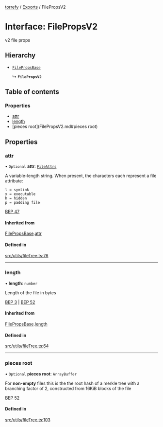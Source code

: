 [torrefy](../README.md) / [Exports](../modules.md) / FilePropsV2

# Interface: FilePropsV2

v2 file props

## Hierarchy

- [`FilePropsBase`](FilePropsBase.md)

  ↳ **`FilePropsV2`**

## Table of contents

### Properties

- [attr](FilePropsV2.md#attr)
- [length](FilePropsV2.md#length)
- [pieces root](FilePropsV2.md#pieces root)

## Properties

### attr

• `Optional` **attr**: [`FileAttrs`](../modules.md#fileattrs)

A variable-length string. When present,
the characters each represent a file attribute:
```
l = symlink
x = executable
h = hidden
p = padding file
```
[BEP 47](https://www.bittorrent.org/beps/bep_0047.html#:~:text=20%20bytes%3E%2C%0A%20%20%20%20...%0A%20%20%7D%2C%0A%20%20...%0A%7D-,attr,-A%20variable%2Dlength)

#### Inherited from

[FilePropsBase](FilePropsBase.md).[attr](FilePropsBase.md#attr)

#### Defined in

[src/utils/fileTree.ts:76](https://github.com/Sec-ant/bepjs/blob/f9eb2df/src/utils/fileTree.ts#L76)

___

### length

• **length**: `number`

Length of the file in bytes

[BEP 3](https://www.bittorrent.org/beps/bep_0003.html#:~:text=the%20following%20keys%3A-,length,-%2D%20The%20length%20of)
|
[BEP 52](https://www.bittorrent.org/beps/bep_0052.html#upgrade-path:~:text=pieces%20root32%3Aaaaaaaaaaaaaaaaaaaaaaaaaaaaaaaaaeeeeeee-,length,-Length%20of%20the)

#### Inherited from

[FilePropsBase](FilePropsBase.md).[length](FilePropsBase.md#length)

#### Defined in

[src/utils/fileTree.ts:64](https://github.com/Sec-ant/bepjs/blob/f9eb2df/src/utils/fileTree.ts#L64)

___

### pieces root

• `Optional` **pieces root**: `ArrayBuffer`

For **non-empty** files this is the the root hash
of a merkle tree with a branching factor of 2,
constructed from 16KiB blocks of the file

[BEP 52](https://www.bittorrent.org/beps/bep_0052.html#:~:text=any%20sibling%20entries.-,pieces%20root,-For%20non%2Dempty)

#### Defined in

[src/utils/fileTree.ts:103](https://github.com/Sec-ant/bepjs/blob/f9eb2df/src/utils/fileTree.ts#L103)
